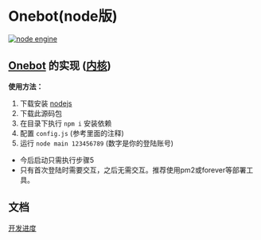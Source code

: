 # Onebot(node版)

[![node engine](https://img.shields.io/node/v/oicq.svg)](https://nodejs.org)

## [Onebot](https://cqhttp.cc) 的实现 ([内核](https://github.com/takayama-lily/oicq))

**使用方法：**

1. 下载安装 [nodejs](https://nodejs.org)
2. 下载此源码包
3. 在目录下执行 `npm i` 安装依赖
4. 配置 `config.js` (参考里面的注释)
5. 运行 `node main 123456789` (数字是你的登陆账号)

* 今后启动只需执行步骤5
* 只有首次登陆时需要交互，之后无需交互。推荐使用pm2或forever等部署工具。

## 文档

[开发进度](https://github.com/takayama-lily/oicq/blob/master/docs/project.md)
